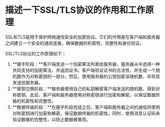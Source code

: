 # 描述一下SSL/TLS协议的作用和工作原理

SSL和TLS是用于保护网络通信安全的加密协议。它们的作用是在客户端和服务器之间建立一个安全的通信连接，确保数据的机密性、完整性和身份验证。

SSL/TLS协议的工作原理如下：

1. **握手阶段：**客户端发送一个加密算法列表给服务器，服务器从中选择一种共同支持的加密算法，并返回证书。客户端验证证书的合法性，并生成一个随机数作为对称密钥的一部分。然后，使用服务器的公钥加密该随机数，并将其发送给服务器。
2. **密钥交换阶段：**服务器使用自己的私钥解密客户端发送的随机数，得到对称密钥。此后，客户端和服务器使用对称密钥进行加密和解密，以保证数据传输的机密性和完整性。
3. **数据传输阶段：**在握手阶段完成之后，客户端和服务器之间的通信将使用对称密钥进行加密和解密，保证数据传输的机密性。同时，使用消息认证码来验证数据的完整性，以防止数据被篡改。
